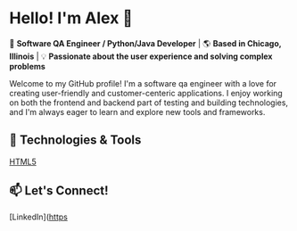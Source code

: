 # Hello! I'm Alex :wave:

:rocket: **Software QA Engineer / Python/Java Developer** | 🌎 **Based in Chicago, Illinois** | 💡 **Passionate about the user experience and solving complex problems**

Welcome to my GitHub profile! I'm a software qa engineer with a love for creating user-friendly and customer-centeric applications. I enjoy working on both the frontend and backend part of testing and building technologies, and I'm always eager to learn and explore new tools and frameworks.

## 🧰 **Technologies & Tools**

[HTML5](https://shields.io/badge/-HTML5-E34F24?style=flat-square&logo=html5&logoColor=white)

## 📫 **Let's Connect!**
[LinkedIn]([https](https://www.linkedin.com/in/alex-fergestad)
